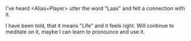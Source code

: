 I've heard <Alias=Player> utter the word "Laas" and felt a connection with it.

I have been told, that it means "Life" and it feels right. Will continue to meditate on it, maybe I can learn to pronounce and use it.

